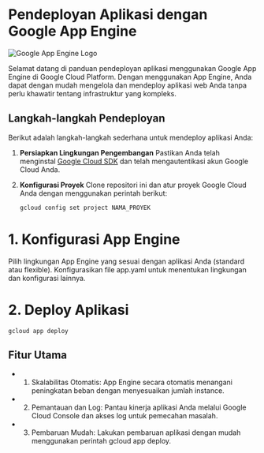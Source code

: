 # Pendeployan Aplikasi dengan Google App Engine

![Google App Engine Logo]([https://cloud.google.com/appengine/images/appengine-logo.png](https://logos-world.net/wp-content/uploads/2021/02/Google-Cloud-Symbol.png))

Selamat datang di panduan pendeployan aplikasi menggunakan Google App Engine di Google Cloud Platform. Dengan menggunakan App Engine, Anda dapat dengan mudah mengelola dan mendeploy aplikasi web Anda tanpa perlu khawatir tentang infrastruktur yang kompleks.

## Langkah-langkah Pendeployan

Berikut adalah langkah-langkah sederhana untuk mendeploy aplikasi Anda:

1. **Persiapkan Lingkungan Pengembangan**
   Pastikan Anda telah menginstal [Google Cloud SDK](https://cloud.google.com/sdk) dan telah mengautentikasi akun Google Cloud Anda.

2. **Konfigurasi Proyek**
   Clone repositori ini dan atur proyek Google Cloud Anda dengan menggunakan perintah berikut:

   ```bash
   gcloud config set project NAMA_PROYEK


# 1. Konfigurasi App Engine
Pilih lingkungan App Engine yang sesuai dengan aplikasi Anda (standard atau flexible). Konfigurasikan file app.yaml untuk menentukan lingkungan dan konfigurasi lainnya.

# 2. Deploy Aplikasi
```
gcloud app deploy
```

## Fitur Utama
- 1. Skalabilitas Otomatis: App Engine secara otomatis menangani peningkatan beban dengan menyesuaikan jumlah instance.
- 2. Pemantauan dan Log: Pantau kinerja aplikasi Anda melalui Google Cloud Console dan akses log untuk pemecahan masalah.
- 3. Pembaruan Mudah: Lakukan pembaruan aplikasi dengan mudah menggunakan perintah gcloud app deploy.

